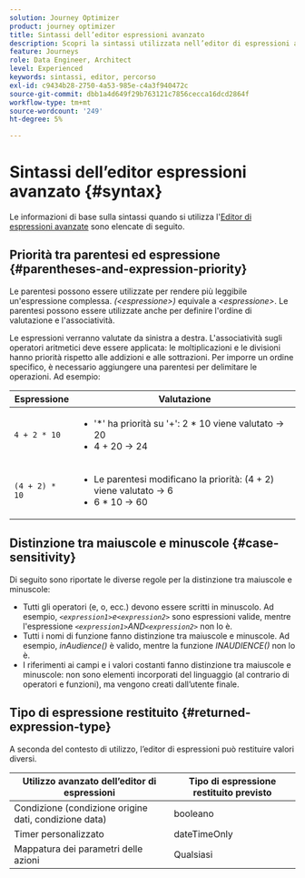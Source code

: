 ```yaml
---
solution: Journey Optimizer
product: journey optimizer
title: Sintassi dell’editor espressioni avanzato
description: Scopri la sintassi utilizzata nell’editor di espressioni avanzate
feature: Journeys
role: Data Engineer, Architect
level: Experienced
keywords: sintassi, editor, percorso
exl-id: c9434b28-2750-4a53-985e-c4a3f940472c
source-git-commit: dbb1a4d649f29b763121c7856cecca16dcd2864f
workflow-type: tm+mt
source-wordcount: '249'
ht-degree: 5%

---
```


# Sintassi dell’editor espressioni avanzato {#syntax}

Le informazioni di base sulla sintassi quando si utilizza l&#39;[Editor di espressioni avanzate](expressionadvanced.md) sono elencate di seguito. <!-- Samples of use of the advanced expression editor are available on [this page](advanced-editor-use-cases.md).-->

## Priorità tra parentesi ed espressione {#parentheses-and-expression-priority}

Le parentesi possono essere utilizzate per rendere più leggibile un&#39;espressione complessa. _(&lt;espressione>)_ equivale a _&lt;espressione>_. Le parentesi possono essere utilizzate anche per definire l&#39;ordine di valutazione e l&#39;associatività.

Le espressioni verranno valutate da sinistra a destra. L&#39;associatività sugli operatori aritmetici deve essere applicata: le moltiplicazioni e le divisioni hanno priorità rispetto alle addizioni e alle sottrazioni. Per imporre un ordine specifico, è necessario aggiungere una parentesi per delimitare le operazioni. Ad esempio:

<!--```5 + 2 * 10 = 25, and (5 + 2) * 10 = 70```-->

| Espressione | Valutazione |
|--- |--- |
| `4 + 2 * 10` | <ul><li>&#39;*&#39; ha priorità su &#39;+&#39;: 2 * 10 viene valutato → 20</li><li>4 + 20 → 24</li></ul> |
| `(4 + 2) * 10` | <ul><li>Le parentesi modificano la priorità: (4 + 2) viene valutato → 6</li><li> 6 * 10 → 60</li></ul> |

## Distinzione tra maiuscole e minuscole {#case-sensitivity}

Di seguito sono riportate le diverse regole per la distinzione tra maiuscole e minuscole:

* Tutti gli operatori (e, o, ecc.) devono essere scritti in minuscolo. Ad esempio, _`<expression1>`e`<expression2>`_ sono espressioni valide, mentre l&#39;espressione _`<expression1>`AND`<expression2>`_ non lo è.
* Tutti i nomi di funzione fanno distinzione tra maiuscole e minuscole. Ad esempio, _inAudience()_ è valido, mentre la funzione _INAUDIENCE()_ non lo è.
* I riferimenti ai campi e i valori costanti fanno distinzione tra maiuscole e minuscole: non sono elementi incorporati del linguaggio (al contrario di operatori e funzioni), ma vengono creati dall’utente finale.

## Tipo di espressione restituito {#returned-expression-type}

A seconda del contesto di utilizzo, l’editor di espressioni può restituire valori diversi.

| Utilizzo avanzato dell’editor di espressioni | Tipo di espressione restituito previsto |
|--- |--- |
| Condizione (condizione origine dati, condizione data) | booleano |
| Timer personalizzato | dateTimeOnly |
| Mappatura dei parametri delle azioni | Qualsiasi |
